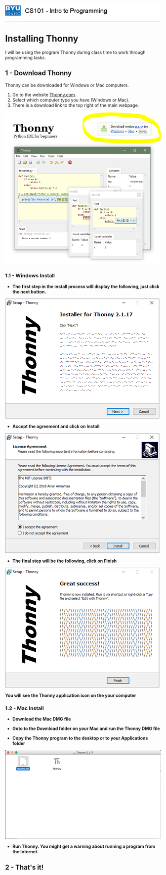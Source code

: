 ![](../images/cs101.png)
***

# Installing Thonny

I will be using the program Thonny during class time to work through programming tasks.

## 1 - Download Thonny

Thonny can be downloaded for Windows or Mac computers. 

1. Go to the website [Thonny.com](www.thonny.org).
1. Select which computer type you have (Windows or Mac).  
1. There is a download link to the top right of the main webpage.

![](../images/thonnysite.png)

### 1.1 - Windows Install

- **The first step in the install process will display the following, just click the next button.**

![](../images/thonny-win-1.png)

- **Accept the agreement and click on Install**

![](../images/thonny-win-2.png)

- **The final step will be the following, click on Finish**

![](../images/thonny-win-3.png)

**You will see the Thonny application icon on the your computer**

### 1.2 - Mac Install

- **Download the Mac DMG file**

- **Goto to the Download folder on your Mac and run the Thonny DMG file**

- **Copy the Thonny program to the desktop or to your Applications folder**

![](../images/thonny-mac-1.png)

- **Run Thonny.  You might get a warning about running a program from the Internet.**


## 2 - That's it!
